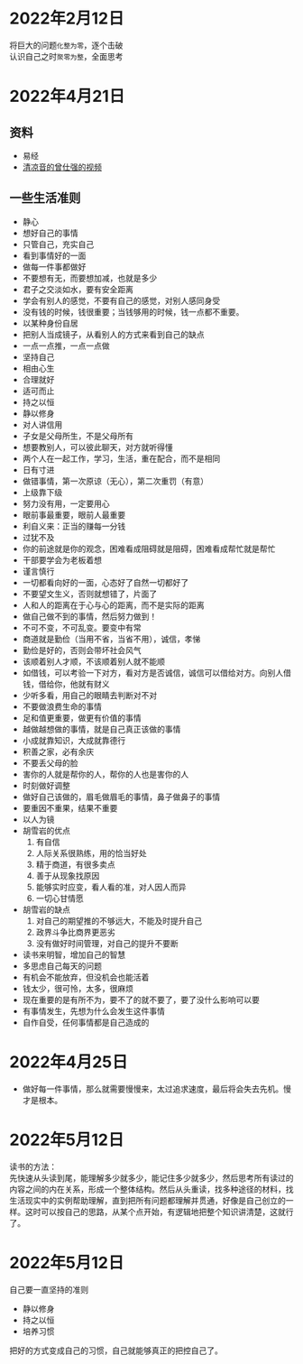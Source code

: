# 2022年2月12日
将巨大的问题`化整为零`，逐个击破  
认识自己之时`聚零为整`，全面思考  

# 2022年4月21日
## 资料
* 易经
* [清凉音的曾仕强的视频](https://www.bilibili.com/video/BV1xS4y1T7TF?p=1)

## 一些生活准则
* 静心
* 想好自己的事情
* 只管自己，充实自己
* 看到事情好的一面
* 做每一件事都做好
* 不要想有无，而要想加减，也就是多少
* 君子之交淡如水，要有安全距离
* 学会有别人的感觉，不要有自己的感觉，对别人感同身受
* 没有钱的时候，钱很重要；当钱够用的时候，钱一点都不重要。
* 以某种身份自居
* 把别人当成镜子，从看别人的方式来看到自己的缺点
* 一点一点推，一点一点做
* 坚持自己
* 相由心生
* 合理就好
* 适可而止
* 持之以恒
* 静以修身
* 对人讲信用
* 子女是父母所生，不是父母所有
* 想要教别人，可以彼此聊天，对方就听得懂
* 两个人在一起工作，学习，生活，重在配合，而不是相同
* 日有寸进
* 做错事情，第一次原谅（无心），第二次重罚（有意）
* 上级靠下级
* 努力没有用，一定要用心
* 眼前事最重要，眼前人最重要
* 利自义来：正当的赚每一分钱
* 过犹不及
* 你的前途就是你的观念，困难看成阻碍就是阻碍，困难看成帮忙就是帮忙
* 干部要学会为老板着想
* 谨言慎行
* 一切都看向好的一面，心态好了自然一切都好了
* 不要望文生义，否则就想错了，片面了
* 人和人的距离在于心与心的距离，而不是实际的距离
* 做自己做不到的事情，然后努力做到！
* 不可不变，不可乱变。要变中有常
* 商道就是勤俭（当用不省，当省不用），诚信，孝悌
* 勤俭是好的，否则会带坏社会风气
* 该顺着别人才顺，不该顺着别人就不能顺
* 如借钱，可以考验一下对方，看对方是否诚信，诚信可以借给对方。向别人借钱，借给你，他就有财义
* 少听多看，用自己的眼睛去判断对不对
* 不要做浪费生命的事情
* 足和值更重要，做更有价值的事情
* 越做越想做的事情，就是自己真正该做的事情
* 小成就靠知识，大成就靠德行
* 积善之家，必有余庆
* 不要丢父母的脸
* 害你的人就是帮你的人，帮你的人也是害你的人
* 时刻做好调整
* 做好自己该做的，眉毛做眉毛的事情，鼻子做鼻子的事情
* 要重因不重果，结果不重要
* 以人为镜
* 胡雪岩的优点
    1. 有自信
    2. 人际关系很熟练，用的恰当好处
    3. 精于商道，有很多卖点
    4. 善于从现象找原因
    5. 能够实时应变，看人看的准，对人因人而异
    6. 一切心甘情愿
* 胡雪岩的缺点
    1. 对自己的期望推的不够远大，不能及时提升自己
    2. 政界斗争比商界更恶劣
    3. 没有做好时间管理，对自己的提升不要断
* 读书来明智，增加自己的智慧
* 多思虑自己每天的问题
* 有机会不能放弃，但没机会也能活着
* 钱太少，很可怜，太多，很麻烦
* 现在重要的是有所不为，要不了的就不要了，要了没什么影响可以要
* 有事情发生，先想为什么会发生这件事情
* 自作自受，任何事情都是自己造成的

# 2022年4月25日
* 做好每一件事情，那么就需要慢慢来，太过追求速度，最后将会失去先机。慢才是根本。

# 2022年5月12日
读书的方法：  
先快速从头读到尾，能理解多少就多少，能记住多少就多少，然后思考所有读过的内容之间的内在关系，形成一个整体结构。然后从头重读，找多种途径的材料，找生活现实中的实例帮助理解，直到把所有问题都理解并贯通，好像是自己创立的一样。这时可以按自己的思路，从某个点开始，有逻辑地把整个知识讲清楚，这就行了。

# 2022年5月12日
自己要一直坚持的准则
* 静以修身
* 持之以恒
* 培养习惯

把好的方式变成自己的习惯，自己就能够真正的把控自己了。